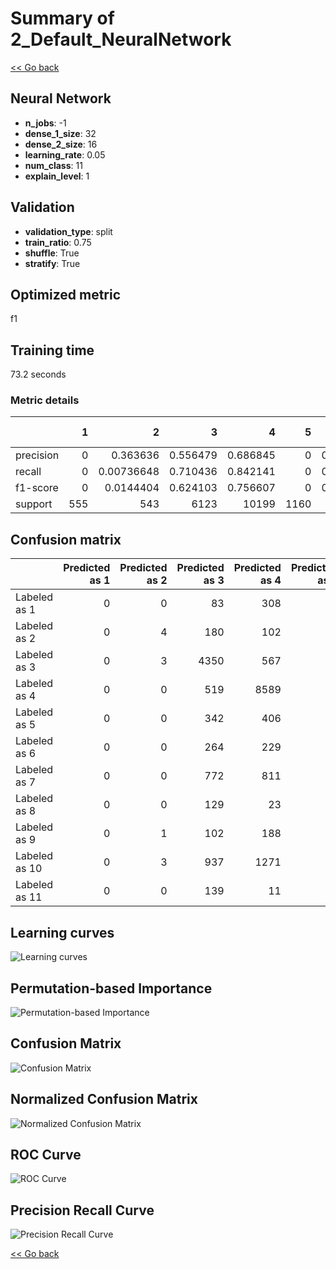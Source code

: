 # Summary of 2_Default_NeuralNetwork

[<< Go back](../README.md)


## Neural Network
- **n_jobs**: -1
- **dense_1_size**: 32
- **dense_2_size**: 16
- **learning_rate**: 0.05
- **num_class**: 11
- **explain_level**: 1

## Validation
 - **validation_type**: split
 - **train_ratio**: 0.75
 - **shuffle**: True
 - **stratify**: True

## Optimized metric
f1

## Training time

73.2 seconds

### Metric details
|           |   1 |            2 |           3 |            4 |    5 |          6 |           7 |   8 |           9 |          10 |   11 |   accuracy |    macro avg |   weighted avg |   logloss |
|:----------|----:|-------------:|------------:|-------------:|-----:|-----------:|------------:|----:|------------:|------------:|-----:|-----------:|-------------:|---------------:|----------:|
| precision |   0 |   0.363636   |    0.556479 |     0.686845 |    0 |   0.384507 |    0.647081 |   0 |    0.762368 |    0.361896 |    0 |   0.622703 |     0.342074 |       0.557481 |   1.13116 |
| recall    |   0 |   0.00736648 |    0.710436 |     0.842141 |    0 |   0.280576 |    0.669394 |   0 |    0.818058 |    0.230412 |    0 |   0.622703 |     0.323489 |       0.622703 |   1.13116 |
| f1-score  |   0 |   0.0144404  |    0.624103 |     0.756607 |    0 |   0.324421 |    0.658048 |   0 |    0.789232 |    0.28156  |    0 |   0.622703 |     0.313492 |       0.580648 |   1.13116 |
| support   | 555 | 543          | 6123        | 10199        | 1160 | 973        | 5133        | 319 | 2204        | 3446        |  257 |   0.622703 | 30912        |   30912        |   1.13116 |


## Confusion matrix
|               |   Predicted as 1 |   Predicted as 2 |   Predicted as 3 |   Predicted as 4 |   Predicted as 5 |   Predicted as 6 |   Predicted as 7 |   Predicted as 8 |   Predicted as 9 |   Predicted as 10 |   Predicted as 11 |
|:--------------|-----------------:|-----------------:|-----------------:|-----------------:|-----------------:|-----------------:|-----------------:|-----------------:|-----------------:|------------------:|------------------:|
| Labeled as 1  |                0 |                0 |               83 |              308 |                0 |                0 |               80 |                0 |               61 |                23 |                 0 |
| Labeled as 2  |                0 |                4 |              180 |              102 |                0 |                1 |               44 |                0 |              131 |                81 |                 0 |
| Labeled as 3  |                0 |                3 |             4350 |              567 |                0 |               17 |              791 |                0 |               41 |               354 |                 0 |
| Labeled as 4  |                0 |                0 |              519 |             8589 |                0 |              268 |              311 |                0 |              107 |               405 |                 0 |
| Labeled as 5  |                0 |                0 |              342 |              406 |                0 |               37 |               68 |                0 |                0 |               307 |                 0 |
| Labeled as 6  |                0 |                0 |              264 |              229 |                0 |              273 |               83 |                0 |               17 |               107 |                 0 |
| Labeled as 7  |                0 |                0 |              772 |              811 |                0 |                4 |             3436 |                0 |               65 |                45 |                 0 |
| Labeled as 8  |                0 |                0 |              129 |               23 |                0 |                1 |              149 |                0 |                8 |                 9 |                 0 |
| Labeled as 9  |                0 |                1 |              102 |              188 |                0 |                1 |               50 |                0 |             1803 |                59 |                 0 |
| Labeled as 10 |                0 |                3 |              937 |             1271 |                0 |              107 |              203 |                0 |              131 |               794 |                 0 |
| Labeled as 11 |                0 |                0 |              139 |               11 |                0 |                1 |               95 |                0 |                1 |                10 |                 0 |

## Learning curves
![Learning curves](learning_curves.png)

## Permutation-based Importance
![Permutation-based Importance](permutation_importance.png)
## Confusion Matrix

![Confusion Matrix](confusion_matrix.png)


## Normalized Confusion Matrix

![Normalized Confusion Matrix](confusion_matrix_normalized.png)


## ROC Curve

![ROC Curve](roc_curve.png)


## Precision Recall Curve

![Precision Recall Curve](precision_recall_curve.png)



[<< Go back](../README.md)
